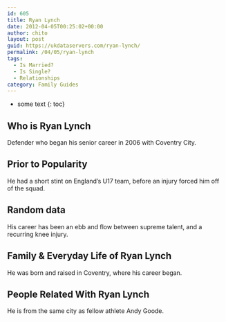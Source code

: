 ```yaml
---
id: 605
title: Ryan Lynch
date: 2012-04-05T00:25:02+00:00
author: chito
layout: post
guid: https://ukdataservers.com/ryan-lynch/
permalink: /04/05/ryan-lynch
tags:
  - Is Married?
  - Is Single?
  - Relationships
category: Family Guides
---
```


* some text
{: toc}
          
          
## Who is  Ryan Lynch
                  
                  
                  
Defender who began his senior career in 2006 with Coventry City.
                  
                
                
                
## Prior to Popularity 
                  
                  
                  
He had a short stint on England&#8217;s U17 team, before an injury forced him off of the squad.
                  
                
                
                
## Random data 
                  
                  
                  
His career has been an ebb and flow between supreme talent, and a recurring knee injury.
                  
                
                
                
## Family & Everyday Life of Ryan Lynch
                  
                  
                  
He was born and raised in Coventry, where his career began.
                  
                
                
                
## People Related With  Ryan Lynch
                  
                  
                  
He is from the same city as fellow athlete Andy Goode.
                  
                
              
            
          
          
          
    
    
  
